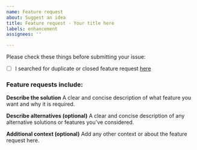 ```yaml
---
name: Feature request
about: Suggest an idea
title: Feature request - Your title here
labels: enhancement
assignees: ''

---
```


Please check these things before submitting your issue:

- [ ] I searched for duplicate or closed feature request [here](https://github.com/PuneetGopinath/IRCbot/issues?q=is%3Aissue)

### Feature requests include:

**Describe the solution**
A clear and concise description of what feature you want and why it is required.

**Describe alternatives (optional)**
A clear and concise description of any alternative solutions or features you've considered.

<!--**Screenshots (optional)**
If applicable, add screenshots to help explain your problem.
**Note:** If you can't upload files then use [GoFile](https://gofile.io/uploadFiles) or [WeTransfer](https://wetransfer.com/upload)-->

**Additional context (optional)**
Add any other context or about the feature request here.

